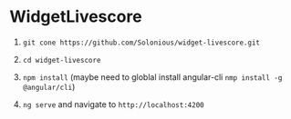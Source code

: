 # WidgetLivescore

1. `git cone https://github.com/Solonious/widget-livescore.git`

2. `cd widget-livescore`

3. `npm install` (maybe need to globlal install angular-cli `nmp install -g @angular/cli`)

4. `ng serve` and navigate to `http://localhost:4200`